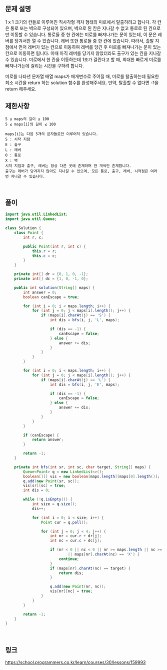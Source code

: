 ## 문제 설명
1 x 1 크기의 칸들로 이루어진 직사각형 격자 형태의 미로에서 탈출하려고 합니다. 각 칸은 통로 또는 벽으로 구성되어 있으며, 벽으로 된 칸은 지나갈 수 없고 통로로 된 칸으로만 이동할 수 있습니다. 통로들 중 한 칸에는 미로를 빠져나가는 문이 있는데, 이 문은 레버를 당겨서만 열 수 있습니다. 레버 또한 통로들 중 한 칸에 있습니다. 따라서, 출발 지점에서 먼저 레버가 있는 칸으로 이동하여 레버를 당긴 후 미로를 빠져나가는 문이 있는 칸으로 이동하면 됩니다. 이때 아직 레버를 당기지 않았더라도 출구가 있는 칸을 지나갈 수 있습니다. 미로에서 한 칸을 이동하는데 1초가 걸린다고 할 때, 최대한 빠르게 미로를 빠져나가는데 걸리는 시간을 구하려 합니다.

미로를 나타낸 문자열 배열 maps가 매개변수로 주어질 때, 미로를 탈출하는데 필요한 최소 시간을 return 하는 solution 함수를 완성해주세요. 만약, 탈출할 수 없다면 -1을 return 해주세요.

## 제한사항
```
5 ≤ maps의 길이 ≤ 100
5 ≤ maps[i]의 길이 ≤ 100

maps[i]는 다음 5개의 문자들로만 이루어져 있습니다.
S : 시작 지점
E : 출구
L : 레버
O : 통로
X : 벽
시작 지점과 출구, 레버는 항상 다른 곳에 존재하며 한 개씩만 존재합니다.
출구는 레버가 당겨지지 않아도 지나갈 수 있으며, 모든 통로, 출구, 레버, 시작점은 여러 번 지나갈 수 있습니다.
```

<br>

## 풀이
```java
import java.util.LinkedList;
import java.util.Queue;

class Solution {
	class Point {
		int r, c;

		public Point(int r, int c) {
			this.r = r;
			this.c = c;
		}
	}

	private int[] dr = {0, 1, 0, -1};
	private int[] dc = {1, 0, -1, 0};

	public int solution(String[] maps) {
		int answer = 0;
		boolean canEscape = true;

		for (int i = 0; i < maps.length; i++) {
			for (int j = 0; j < maps[i].length(); j++) {
				if (maps[i].charAt(j) == 'S') {
					int dis = bfs(i, j, 'L', maps);

					if (dis == -1) {
						canEscape = false;
					} else {
						answer += dis;
					}
				}
			}
		}

		for (int i = 0; i < maps.length; i++) {
			for (int j = 0; j < maps[i].length(); j++) {
				if (maps[i].charAt(j) == 'L') {
					int dis = bfs(i, j, 'E', maps);

					if (dis == -1) {
						canEscape = false;
					} else {
						answer += dis;
					}
				}
			}
		}

		if (canEscape) {
			return answer;
		}

		return -1;
	}

	private int bfs(int sr, int sc, char target, String[] maps) {
		Queue<Point> q = new LinkedList<>();
		boolean[][] vis = new boolean[maps.length][maps[0].length()];
		q.add(new Point(sr, sc));
		vis[sr][sc] = true;
		int dis = 0;

		while (!q.isEmpty()) {
			int size = q.size();
			dis++;

			for (int i = 0; i < size; i++) {
				Point cur = q.poll();

				for (int j = 0; j < 4; j++) {
					int nr = cur.r + dr[j];
					int nc = cur.c + dc[j];

					if (nr < 0 || nc < 0 || nr >= maps.length || nc >= maps[0].length() || vis[nr][nc]
							|| maps[nr].charAt(nc) == 'X') {
						continue;
					}
					if (maps[nr].charAt(nc) == target) {
						return dis;
					}

					q.add(new Point(nr, nc));
					vis[nr][nc] = true;
				}
			}
		}

		return -1;
	}
}
```

<br>

## 링크
https://school.programmers.co.kr/learn/courses/30/lessons/159993
